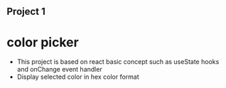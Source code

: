  ## Project 1

# color picker
- This project is based on react basic concept such as useState hooks and onChange event handler
- Display selected color in hex color format

